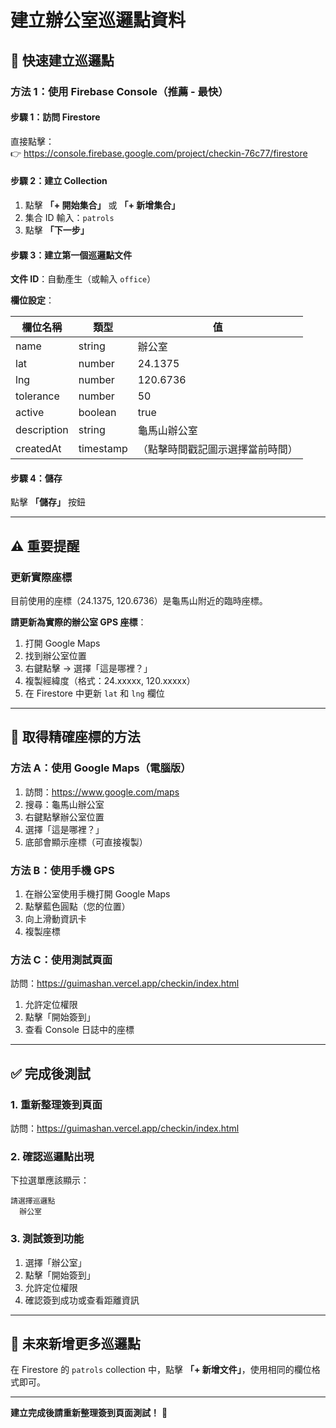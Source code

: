 # 建立辦公室巡邏點資料

## 🎯 快速建立巡邏點

### 方法 1：使用 Firebase Console（推薦 - 最快）

#### 步驟 1：訪問 Firestore

直接點擊：  
👉 https://console.firebase.google.com/project/checkin-76c77/firestore

#### 步驟 2：建立 Collection

1. 點擊 **「+ 開始集合」** 或 **「+ 新增集合」**
2. 集合 ID 輸入：`patrols`
3. 點擊 **「下一步」**

#### 步驟 3：建立第一個巡邏點文件

**文件 ID**：自動產生（或輸入 `office`）

**欄位設定**：

| 欄位名稱 | 類型 | 值 |
|---------|------|-----|
| name | string | 辦公室 |
| lat | number | 24.1375 |
| lng | number | 120.6736 |
| tolerance | number | 50 |
| active | boolean | true |
| description | string | 龜馬山辦公室 |
| createdAt | timestamp | （點擊時間戳記圖示選擇當前時間） |

#### 步驟 4：儲存

點擊 **「儲存」** 按鈕

---

## ⚠️ 重要提醒

### 更新實際座標

目前使用的座標（24.1375, 120.6736）是龜馬山附近的臨時座標。

**請更新為實際的辦公室 GPS 座標**：

1. 打開 Google Maps
2. 找到辦公室位置
3. 右鍵點擊 → 選擇「這是哪裡？」
4. 複製經緯度（格式：24.xxxxx, 120.xxxxx）
5. 在 Firestore 中更新 `lat` 和 `lng` 欄位

---

## 📱 取得精確座標的方法

### 方法 A：使用 Google Maps（電腦版）
1. 訪問：https://www.google.com/maps
2. 搜尋：龜馬山辦公室
3. 右鍵點擊辦公室位置
4. 選擇「這是哪裡？」
5. 底部會顯示座標（可直接複製）

### 方法 B：使用手機 GPS
1. 在辦公室使用手機打開 Google Maps
2. 點擊藍色圓點（您的位置）
3. 向上滑動資訊卡
4. 複製座標

### 方法 C：使用測試頁面
訪問：https://guimashan.vercel.app/checkin/index.html

1. 允許定位權限
2. 點擊「開始簽到」
3. 查看 Console 日誌中的座標

---

## ✅ 完成後測試

### 1. 重新整理簽到頁面

訪問：https://guimashan.vercel.app/checkin/index.html

### 2. 確認巡邏點出現

下拉選單應該顯示：
```
請選擇巡邏點
  辦公室
```

### 3. 測試簽到功能

1. 選擇「辦公室」
2. 點擊「開始簽到」
3. 允許定位權限
4. 確認簽到成功或查看距離資訊

---

## 🚀 未來新增更多巡邏點

在 Firestore 的 `patrols` collection 中，點擊 **「+ 新增文件」**，使用相同的欄位格式即可。

---

**建立完成後請重新整理簽到頁面測試！** 🎉
